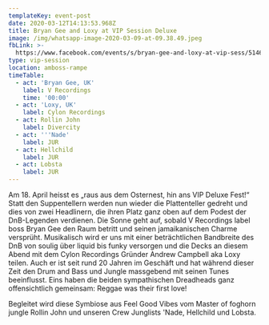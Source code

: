 ```yaml
---
templateKey: event-post
date: 2020-03-12T14:13:53.968Z
title: Bryan Gee and Loxy at VIP Session Deluxe
image: /img/whatsapp-image-2020-03-09-at-09.38.49.jpeg
fbLink: >-
  https://www.facebook.com/events/s/bryan-gee-and-loxy-at-vip-sess/514674539466463/
type: vip-session
location: amboss-rampe
timeTable:
  - act: 'Bryan Gee, UK'
    label: V Recordings
    time: '00:00'
  - act: 'Loxy, UK'
    label: Cylon Recordings
  - act: Rollin John
    label: Divercity
  - act: '''Nade'
    label: JUR
  - act: Hellchild
    label: JUR
  - act: Lobsta
    label: JUR
---
```

Am 18. April heisst es „raus aus dem Osternest, hin ans VIP Deluxe Fest!“ Statt den Suppentellern werden nun wieder die Plattenteller gedreht und dies von zwei Headlinern, die ihren Platz ganz oben auf dem Podest der DnB-Legenden verdienen. Die Sonne geht auf, sobald V Recordings label boss Bryan Gee den Raum betritt und seinen jamaikanischen Charme versprüht. Musikalisch wird er uns mit einer beträchtlichen Bandbreite des DnB von soulig über liquid bis funky versorgen und die Decks an diesem Abend mit dem Cylon Recordings Gründer Andrew Campbell aka Loxy teilen. Auch er ist seit rund 20 Jahren im Geschäft und hat während dieser Zeit den Drum and Bass und Jungle massgebend mit seinen Tunes beeinflusst. Eins haben die beiden sympathischen Dreadheads ganz offensichtlich gemeinsam: Reggae was their first love!



Begleitet wird diese Symbiose aus Feel Good Vibes vom Master of foghorn jungle Rollin John und unseren Crew Junglists 'Nade, Hellchild und Lobsta.
